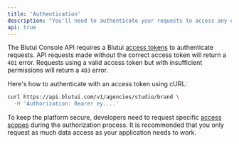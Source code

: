 ```yaml
---
title: 'Authentication'
description: "You'll need to authenticate your requests to access any endpoints in the Console API."
api: true
---
```


The Blutui Console API requires a Blutui [access tokens](https://console.blutui.com/profile) to authenticate requests. API requests made without the correct access token will return a `401` error. Requests using a valid access token but with insufficient permissions will return a `403` error.

Here's how to authenticate with an access token using cURL:

```bash {% process=false filename="Example request with bearer token" %}
curl https://api.blutui.com/v1/agencies/studio/brand \
  -H 'Authorization: Bearer ey....'
```

To keep the platform secure, developers need to request specific [access scopes](#) during the authorization process. It is recommended that you only request as much data access as your application needs to work.
